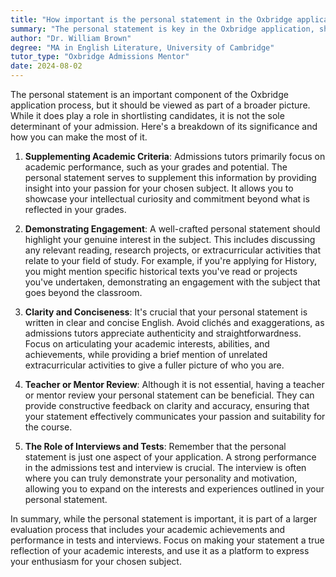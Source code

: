 ```yaml
---
title: "How important is the personal statement in the Oxbridge application process?"
summary: "The personal statement is key in the Oxbridge application, showcasing your passion and engagement while supplementing academic criteria for admission."
author: "Dr. William Brown"
degree: "MA in English Literature, University of Cambridge"
tutor_type: "Oxbridge Admissions Mentor"
date: 2024-08-02
---
```


The personal statement is an important component of the Oxbridge application process, but it should be viewed as part of a broader picture. While it does play a role in shortlisting candidates, it is not the sole determinant of your admission. Here's a breakdown of its significance and how you can make the most of it.

1. **Supplementing Academic Criteria**: Admissions tutors primarily focus on academic performance, such as your grades and potential. The personal statement serves to supplement this information by providing insight into your passion for your chosen subject. It allows you to showcase your intellectual curiosity and commitment beyond what is reflected in your grades.

2. **Demonstrating Engagement**: A well-crafted personal statement should highlight your genuine interest in the subject. This includes discussing any relevant reading, research projects, or extracurricular activities that relate to your field of study. For example, if you're applying for History, you might mention specific historical texts you've read or projects you've undertaken, demonstrating an engagement with the subject that goes beyond the classroom.

3. **Clarity and Conciseness**: It's crucial that your personal statement is written in clear and concise English. Avoid clichés and exaggerations, as admissions tutors appreciate authenticity and straightforwardness. Focus on articulating your academic interests, abilities, and achievements, while providing a brief mention of unrelated extracurricular activities to give a fuller picture of who you are.

4. **Teacher or Mentor Review**: Although it is not essential, having a teacher or mentor review your personal statement can be beneficial. They can provide constructive feedback on clarity and accuracy, ensuring that your statement effectively communicates your passion and suitability for the course.

5. **The Role of Interviews and Tests**: Remember that the personal statement is just one aspect of your application. A strong performance in the admissions test and interview is crucial. The interview is often where you can truly demonstrate your personality and motivation, allowing you to expand on the interests and experiences outlined in your personal statement.

In summary, while the personal statement is important, it is part of a larger evaluation process that includes your academic achievements and performance in tests and interviews. Focus on making your statement a true reflection of your academic interests, and use it as a platform to express your enthusiasm for your chosen subject.
    
